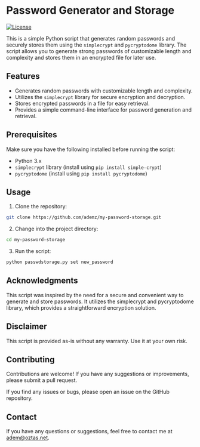# Password Generator and Storage

[![License](https://img.shields.io/badge/License-MIT-blue.svg)](https://opensource.org/licenses/MIT)

This is a simple Python script that generates random passwords and securely stores them using the `simplecrypt` and `pycryptodome` library. The script allows you to generate strong passwords of customizable length and complexity and stores them in an encrypted file for later use.

## Features

- Generates random passwords with customizable length and complexity.
- Utilizes the `simplecrypt` library for secure encryption and decryption.
- Stores encrypted passwords in a file for easy retrieval.
- Provides a simple command-line interface for password generation and retrieval.

## Prerequisites

Make sure you have the following installed before running the script:

- Python 3.x
- `simplecrypt` library (install using `pip install simple-crypt`)
- `pycryptodome` (install using `pip install pycryptodome`)

## Usage

1. Clone the repository:

```bash
git clone https://github.com/ademz/my-password-storage.git
```

2. Change into the project directory:
   
```bash
cd my-password-storage
```

3. Run the script:
```bash
python passwdstorage.py set new_password
```


## Acknowledgments

This script was inspired by the need for a secure and convenient way to generate and store passwords. It utilizes the simplecrypt and pycryptodome library, which provides a straightforward encryption solution.

## Disclaimer
This script is provided as-is without any warranty. Use it at your own risk.

## Contributing
Contributions are welcome! If you have any suggestions or improvements, please submit a pull request.

If you find any issues or bugs, please open an issue on the GitHub repository.

## Contact
If you have any questions or suggestions, feel free to contact me at adem@oztas.net.
